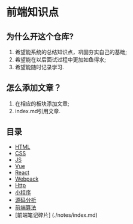 # 前端知识点

## 为什么开这个仓库?
1. 希望能系统的总结知识点，巩固夯实自己的基础;
2. 希望能在以后面试过程中更加如鱼得水;
3. 希望能随时记录学习.

## 怎么添加文章？
1. 在相应的板块添加文章;
2. index.md引用文章.

## 目录

- [HTML](./html/index.md)
- [CSS](./css/index.md)
- [JS](./js/index.md)
- [Vue](./vue/index.md)
- [React](./react/index.md)
- [Webpack](./webpack/index.md)
- [Http](./http/index.md)
- [小程序](./mini_program/index.md)
- [源码分析](./source_code/index.md)
- [前端算法](./algorithms/index.md)
- [前端笔记碎片] (./notes/index.md)
